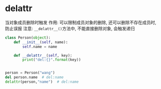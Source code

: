 # __delattr__



当对象成员删除时触发
作用: 可以限制成员对象的删除, 还可以删除不存在成员时, 防止误报
注意: `__delattr__()`方法中, 不能直接删除对象, 会触发递归

```py
class Person(object):
    def __init__(self, name):
        self.name = name

    def __delattr__(self, key):
        print("del:{}".format(key))


person = Person("wang")
del person.name  # del:name
delattr(person,"name")  # del:name
```

